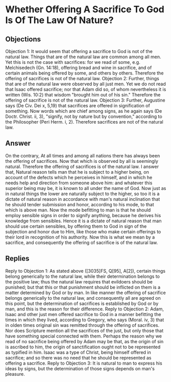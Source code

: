 # Whether Offering A Sacrifice To God Is Of The Law Of Nature?
## Objections
Objection 1: It would seem that offering a sacrifice to God is not of the natural law. Things that are of the natural law are common among all men. Yet this is not the case with sacrifices: for we read of some, e.g. Melchisedech (Gn. 14:18), offering bread and wine in sacrifice, and of certain animals being offered by some, and others by others. Therefore the offering of sacrifices is not of the natural law.
Objection 2: Further, things that are of the natural law were observed by all just men. Yet we do not read that Isaac offered sacrifice; nor that Adam did so, of whom nevertheless it is written (Wis. 10:2) that wisdom "brought him out of his sin." Therefore the offering of sacrifice is not of the natural law.
Objection 3: Further, Augustine says (De Civ. Dei x, 5,19) that sacrifices are offered in signification of something. Now words which are chief among signs, as he again says (De Doctr. Christ. ii, 3), "signify, not by nature but by convention," according to the Philosopher (Peri Herm. i, 2). Therefore sacrifices are not of the natural law.
## Answer
On the contrary, At all times and among all nations there has always been the offering of sacrifices. Now that which is observed by all is seemingly natural. Therefore the offering of sacrifices is of the natural law.
I answer that, Natural reason tells man that he is subject to a higher being, on account of the defects which he perceives in himself, and in which he needs help and direction from someone above him: and whatever this superior being may be, it is known to all under the name of God. Now just as in natural things the lower are naturally subject to the higher, so too it is a dictate of natural reason in accordance with man's natural inclination that he should tender submission and honor, according to his mode, to that which is above man. Now the mode befitting to man is that he should employ sensible signs in order to signify anything, because he derives his knowledge from sensibles. Hence it is a dictate of natural reason that man should use certain sensibles, by offering them to God in sign of the subjection and honor due to Him, like those who make certain offerings to their lord in recognition of his authority. Now this is what we mean by a sacrifice, and consequently the offering of sacrifice is of the natural law.
## Replies
Reply to Objection 1: As stated above ([3035]FS, Q[95], A[2]), certain things belong generically to the natural law, while their determination belongs to the positive law; thus the natural law requires that evildoers should be punished; but that this or that punishment should be inflicted on them is a matter determined by God or by man. In like manner the offering of sacrifice belongs generically to the natural law, and consequently all are agreed on this point, but the determination of sacrifices is established by God or by man, and this is the reason for their difference.
Reply to Objection 2: Adam, Isaac and other just men offered sacrifice to God in a manner befitting the times in which they lived, according to Gregory, who says (Moral. iv, 3) that in olden times original sin was remitted through the offering of sacrifices. Nor does Scripture mention all the sacrifices of the just, but only those that have something special connected with them. Perhaps the reason why we read of no sacrifice being offered by Adam may be that, as the origin of sin is ascribed to him, the origin of sanctification ought not to be represented as typified in him. Isaac was a type of Christ, being himself offered in sacrifice; and so there was no need that he should be represented as offering a sacrifice.
Reply to Objection 3: It is natural to man to express his ideas by signs, but the determination of those signs depends on man's pleasure.